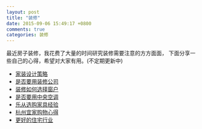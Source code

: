 ```yaml
---
layout: post
title: "装修"
date: 2015-09-06 15:49:17 +0800
comments: true
categories: 装修
---
```


最近房子装修，我花费了大量的时间研究装修需要注意的方方面面，
下面分享一些自己的心得，希望对大家有用。(不定期更新中)

- [家装设计策略](http://blog.linjunhalida.com/blog/design-home/)
- [是否要用装修公司](http://blog.linjunhalida.com/blog/zhuangxiugongshi/)
- [装修如何选择窗户](http://blog.linjunhalida.com/blog/window/)
- [是否要用中央空调](http://blog.linjunhalida.com/blog/vrv/)
- [乐从选购家具经验](http://blog.linjunhalida.com/blog/choose-furniture/)
- [杭州宜家购物心得](http://blog.linjunhalida.com/blog/ikea/)
- [更好的住宅行业](http://blog.linjunhalida.com/blog/better-house-market)
  

